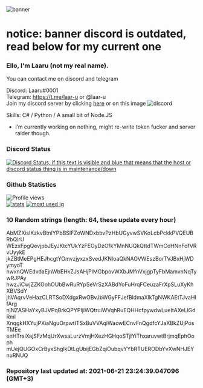 
![banner](https://raw.githubusercontent.com/stop-bark/stop-bark/master/banner4.png)
# notice: banner discord is outdated, read below for my current one


### Ello, I'm Laaru (not my real name).

You can contact me on discord and telegram  

Discord: Laaru#0001  
Telegram: https://t.me/laar-u or @laar-u  
Join my discord server by clicking [here](https://discord.gg/invite/monk) or on this image ![discord](https://discord.com/api/guilds/848458923136122901/embed.png)

Skills: C# / Python / A small bit of Node.JS  

- I’m currently working on nothing, might re-write token fucker and server raider though.

### Discord Status
[![Discord Status, if this text is visible and blue that means that the host or discord status thing is in maintenance/down](https://discord.c99.nl/widget/theme-4/739824148267925565.png)](https://discord.c99.nl/)

### Github Statistics
![Profile views](https://komarev.com/ghpvc/?username=Laar-u) <br> [![stats](https://github-readme-stats.vercel.app/api?username=Laar-u&show_icons=true&theme=synthwave)](https://github.com/anuraghazra/github-readme-stats) [![most used ig](https://github-readme-stats.vercel.app/api/top-langs/?username=Laar-u&layout=compact&theme=synthwave&show_icons=true&langs_count=10)]((https://github.com/anuraghazra/github-readme-stats))

### 10 Random strings (length: 64, these update every hour)
AbMZXisIKzkvBtnlYPbBSlFZoWNDxbbvPzHbUGyvwSVKoLcbPckkPVQEUBRbQirU
WEzxFpgQevjpbJEyJKtcYUkYzFEOyDzOfkYMnNUQkQttdTWmCoHNnFdfVRvUyykE
jkZBtMeEPgHEJhcgtYOmvzjyxzxSvedJKNloaQkNAOVWEszBorTVJBxHjWDymyoT
nwxnQWEdvdaEjnWbEHkZJsAHjPlMGbpovWXbJMfnVxjgpTyFbMamvnNqTywRJPAy
hwzJiCwjZZKOohOUbBwRuRYpSeVrSzXABdYoFuHrqFCeuzaFrXpSLuXyKhXBVSdY
jhVAqrvVeHazCLRTSoDXdgxRwOBvJbWGyFFJefBldmaXlkTgNWKAEtTJvaHlfArg
njNZASHaYxyBJVPqBrkQPYPIjiWQtruiWVqhRuEQHHcfpywdwLueItAXeLlGdRml
XnqgkHXYujPXiaNguOrpwtITSxBuVVAqiWaowECnvFnQgdfcYJaXBkZUjPosTMEe
enHTraiXajSFzMqUrXwsaLurzVmjHXezHGHqoSTjlYiThxaruvwtBrjmqEphOoph
mUejQUGOxCrByxShglkDtLgUbijEGbZqiOubqvYYbRTUERODbYvXwNHJEYnuRNUQ

### Repository last updated at: 2021-06-21 23:24:39.047096 (GMT+3)
